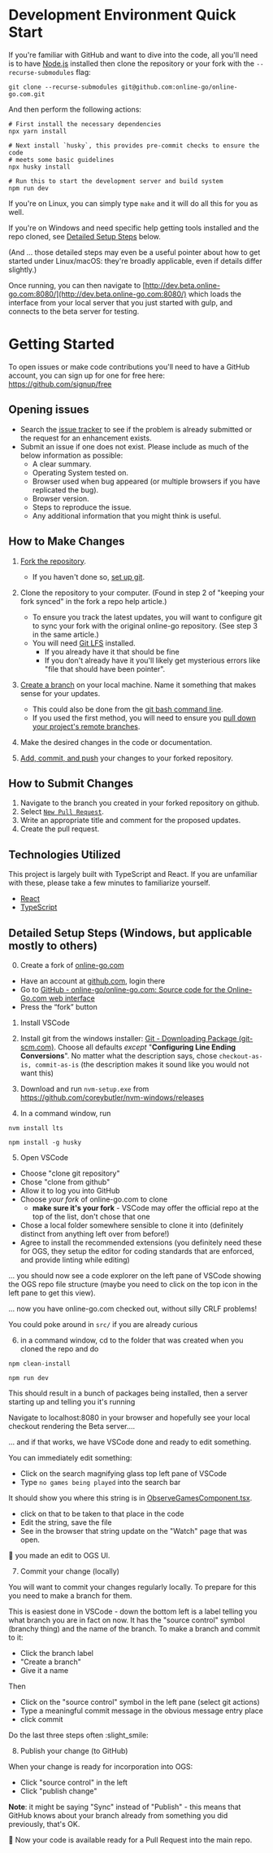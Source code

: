 # Development Environment Quick Start

If you're familiar with GitHub and want to dive into the code, all you'll need
is to have [Node.js](https://nodejs.org/) installed then clone the repository
or your fork with the `--recurse-submodules` flag:


```
git clone --recurse-submodules git@github.com:online-go/online-go.com.git
```

And then perform the following actions:

```
# First install the necessary dependencies
npx yarn install

# Next install `husky`, this provides pre-commit checks to ensure the code
# meets some basic guidelines
npx husky install

# Run this to start the development server and build system
npm run dev
```

If you're on Linux, you can simply type `make` and it will do all this for you as well.

If you're on Windows and need specific help getting tools installed and the repo cloned, see [Detailed Setup Steps](#detailed-setup-steps-windows-but-applicable-mostly-to-others) below.

(And ... those detailed steps may even be a useful pointer about how to get started under Linux/macOS: they're broadly applicable, even if details differ slightly.)

Once running, you can then navigate to [http://dev.beta.online-go.com:8080/](http://dev.beta.online-go.com:8080/)
which loads the interface from your local server that you just started with gulp, and
connects to the beta server for testing.

# Getting Started

To open issues or make code contributions you'll need to have a GitHub account, you can sign up for one for free here: https://github.com/signup/free

## Opening issues

-   Search the [issue tracker](https://github.com/online-go/online-go.com/issues) to see if the problem is already submitted or the request for an enhancement exists.
-   Submit an issue if one does not exist. Please include as much of the below information as possible:
    -   A clear summary.
    -   Operating System tested on.
    -   Browser used when bug appeared (or multiple browsers if you have replicated the bug).
    -   Browser version.
    -   Steps to reproduce the issue.
    -   Any additional information that you might think is useful.

## How to Make Changes

1. [Fork the repository](https://help.github.com/articles/fork-a-repo/).
    - If you haven't done so, [set up git](https://help.github.com/articles/set-up-git/).
2. Clone the repository to your computer. (Found in step 2 of "keeping your fork synced" in the fork a repo help article.)

    - To ensure you track the latest updates, you will want to configure git to sync your fork with the original online-go repository. (See step 3 in the same article.)
    - You will need [Git LFS](https://git-lfs.github.com/) installed.
        - If you already have it that should be fine
        - If you don't already have it you'll likely get mysterious errors like "file that should have been pointer".

3. [Create a branch](https://help.github.com/articles/creating-and-deleting-branches-within-your-repository/) on your local machine. Name it something that makes sense for your updates.
    - This could also be done from the [git bash command line](https://github.com/Kunena/Kunena-Forum/wiki/Create-a-new-branch-with-git-and-manage-branches).
    - If you used the first method, you will need to ensure you [pull down your project's remote branches](https://stackify.com/git-checkout-remote-branch/).
4. Make the desired changes in the code or documentation.
5. [Add, commit, and push](https://help.github.com/articles/adding-a-file-to-a-repository-using-the-command-line/) your changes to your forked repository.

## How to Submit Changes

1. Navigate to the branch you created in your forked repository on github.
2. Select [`New Pull Request`](https://help.github.com/articles/creating-a-pull-request/).
3. Write an appropriate title and comment for the proposed updates.
4. Create the pull request.

## Technologies Utilized

This project is largely built with TypeScript and React. If you are unfamiliar with these, please take a few minutes to familiarize yourself.

-   [React](https://reactjs.org/)
-   [TypeScript](https://www.typescriptlang.org/)

## Detailed Setup Steps (Windows, but applicable mostly to others)

0. Create a fork of [online-go.com](http://online-go.com/)

-   Have an account at [github.com](http://github.com/), login there
-   Go to [GitHub - online-go/online-go.com: Source code for the Online-Go.com web interface](https://github.com/online-go/online-go.com)
-   Press the “fork” button

1. Install VSCode

2. Install git from the windows installer: [Git - Downloading Package (git-scm.com)](https://git-scm.com/download/win).
   Choose all defaults _except_ "**Configuring Line Ending Conversions**".
   No matter what the description says, chose `checkout-as-is, commit-as-is` (the description makes it sound like you would not want this)
3. Download and run `nvm-setup.exe` from https://github.com/coreybutler/nvm-windows/releases
4. In a command window, run

`nvm install lts`

`npm install -g husky`

5. Open VSCode

-   Choose "clone git repository"
-   Chose "clone from github"
-   Allow it to log you into GitHub
-   Choose _your fork_ of online-go.com to clone
    -   **make sure it's your fork** - VSCode may offer the official repo at the top of the list, don't chose that one
-   Chose a local folder somewhere sensible to clone it into (definitely distinct from anything left over from before!)
-   Agree to install the recommended extensions
    (you definitely need these for OGS, they setup the editor for coding standards that are enforced, and provide linting while editing)

... you should now see a code explorer on the left pane of VSCode showing the OGS repo file structure (maybe you need to click on the top icon in the left pane to get this view).

... now you have online-go.com checked out, without silly CRLF problems!

You could poke around in `src/` if you are already curious

6. in a command window, cd to the folder that was created when you cloned the repo and do

`npm clean-install`

`npm run dev`

This should result in a bunch of packages being installed, then a server starting up and telling you it's running

Navigate to localhost:8080 in your browser and hopefully see your local checkout rendering the Beta server....

... and if that works, we have VSCode done and ready to edit something.

You can immediately edit something:

-   Click on the search magnifying glass top left pane of VSCode
-   Type `no games being played` into the search bar

It should show you where this string is in [ObserveGamesComponent.tsx](src/components/ObserveGamesComponent/ObserveGamesComponent.tsx).

-   click on that to be taken to that place in the code
-   Edit the string, save the file
-   See in the browser that string update on the "Watch" page that was open.

:tada: you made an edit to OGS UI.

7.  Commit your change (locally)

You will want to commit your changes regularly locally. To prepare for this you need to make a branch for them.

This is easiest done in VSCode - down the bottom left is a label telling you what branch you are in fact on now. It has the "source control" symbol (branchy thing) and the name of the branch. To make a branch and commit to it:

-   Click the branch label
-   "Create a branch"
-   Give it a name

Then

-   Click on the "source control" symbol in the left pane (select git actions)
-   Type a meaningful commit message in the obvious message entry place
-   click commit

Do the last three steps often :slight_smile:

8. Publish your change (to GitHub)

When your change is ready for incorporation into OGS:

-   Click "source control" in the left
-   Click "publish change"

**Note**: it might be saying "Sync" instead of "Publish" - this means that GitHub knows about your branch already from something you did previously, that's OK.

🎉 Now your code is available ready for a Pull Request into the main repo.
